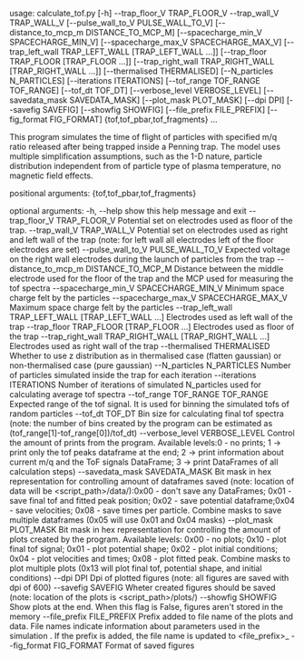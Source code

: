 
usage: calculate_tof.py [-h] --trap_floor_V TRAP_FLOOR_V --trap_wall_V TRAP_WALL_V [--pulse_wall_to_V PULSE_WALL_TO_V] [--distance_to_mcp_m DISTANCE_TO_MCP_M] [--spacecharge_min_V SPACECHARGE_MIN_V]
                        [--spacecharge_max_V SPACECHARGE_MAX_V] [--trap_left_wall TRAP_LEFT_WALL [TRAP_LEFT_WALL ...]] [--trap_floor TRAP_FLOOR [TRAP_FLOOR ...]]
                        [--trap_right_wall TRAP_RIGHT_WALL [TRAP_RIGHT_WALL ...]] [--thermalised THERMALISED] [--N_particles N_PARTICLES] [--iterations ITERATIONS] [--tof_range TOF_RANGE TOF_RANGE]
                        [--tof_dt TOF_DT] [--verbose_level VERBOSE_LEVEL] [--savedata_mask SAVEDATA_MASK] [--plot_mask PLOT_MASK] [--dpi DPI] [--savefig SAVEFIG] [--showfig SHOWFIG]
                        [--file_prefix FILE_PREFIX] [--fig_format FIG_FORMAT]
                        {tof,tof_pbar,tof_fragments} ...

This program simulates the time of flight of particles with specified m/q ratio released after being trapped inside a Penning trap. The model uses multiple simplification assumptions, such as the 1-D nature, particle distribution independent from of particle type of plasma temperature, no magnetic field effects.

positional arguments:
  {tof,tof_pbar,tof_fragments}

optional arguments:
  -h, --help            show this help message and exit
  --trap_floor_V TRAP_FLOOR_V
                        Potential set on electrodes used as floor of the trap.
  --trap_wall_V TRAP_WALL_V
                        Potential set on electrodes used as right and left wall of the trap (note: for left wall all electrodes left of the floor electrodes are set)
  --pulse_wall_to_V PULSE_WALL_TO_V
                        Expected voltage on the right wall electrodes during the launch of particles from the trap
  --distance_to_mcp_m DISTANCE_TO_MCP_M
                        Distance between the middle electrode used for the floor of the trap and the MCP used for measuring the tof spectra
  --spacecharge_min_V SPACECHARGE_MIN_V
                        Minimum space charge felt by the particles
  --spacecharge_max_V SPACECHARGE_MAX_V
                        Maximum space charge felt by the particles
  --trap_left_wall TRAP_LEFT_WALL [TRAP_LEFT_WALL ...]
                        Electrodes used as left wall of the trap
  --trap_floor TRAP_FLOOR [TRAP_FLOOR ...]
                        Electrodes used as floor of the trap
  --trap_right_wall TRAP_RIGHT_WALL [TRAP_RIGHT_WALL ...]
                        Electrodes used as right wall of the trap
  --thermalised THERMALISED
                        Whether to use z distribution as in thermalised case (flatten gaussian) or non-thermalised case (pure gaussian)
  --N_particles N_PARTICLES
                        Number of particles simulated inside the trap for each iteration
  --iterations ITERATIONS
                        Number of iterations of simulated N_particles used for calculating average tof spectra
  --tof_range TOF_RANGE TOF_RANGE
                        Expected range of the tof signal. It is used for binning the simulated tofs of random particles
  --tof_dt TOF_DT       Bin size for calculating final tof spectra (note: the number of bins created by the program can be estimated as (tof_range[1]-tof_range[0])/tof_dt)
  --verbose_level VERBOSE_LEVEL
                        Control the amount of prints from the program. Available levels:0 - no prints; 1 -> print only the tof peaks dataframe at the end; 2 -> print information about current m/q and the ToF
                        signals DataFrame; 3 -> print DataFrames of all calculation steps)
  --savedata_mask SAVEDATA_MASK
                        Bit mask in hex representation for controlling amount of dataframes saved (note: location of data will be <script_path>/data/):0x00 - don't save any DataFrames; 0x01 - save final tof
                        and fitted peak position; 0x02 - save potential dataframe;0x04 - save velocities; 0x08 - save times per particle. Combine masks to save multiple dataframes (0x05 will use 0x01 and
                        0x04 masks)
  --plot_mask PLOT_MASK
                        Bit mask in hex representation for controlling the amount of plots created by the program. Available levels: 0x00 - no plots; 0x10 - plot final tof signal; 0x01 - plot potential
                        shape; 0x02 - plot initial conditions; 0x04 - plot velocities and times; 0x08 - plot fitted peak. Combine masks to plot multiple plots (0x13 will plot final tof, potential shape, and
                        initial conditions)
  --dpi DPI             Dpi of plotted figures (note: all figures are saved with dpi of 600)
  --savefig SAVEFIG     Wheter created figures should be saved (note: location of the plots is <script_path>/plots/)
  --showfig SHOWFIG     Show plots at the end. When this flag is False, figures aren't stored in the memory
  --file_prefix FILE_PREFIX
                        Prefix added to file name of the plots and data. File names indicate information about parameters used in the simulation <file name>. If the prefix is added, the file name is updated
                        to <file_prefix>_<file name>
  --fig_format FIG_FORMAT
                        Format of saved figures